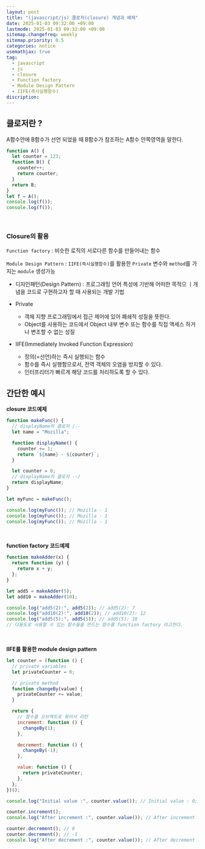 ```yaml
---
layout: post
title: "(javascript/js) 클로저(closure) 개념과 예제"
date: 2025-01-03 09:32:00 +09:00
lastmode: 2025-01-03 09:32:00 +09:00
sitemap.changefreq: weekly
sitemap.priority: 0.5
categories: notice
usemathjax: true
tag:
  - javascript
  - js
  - closure
  - Function factory
  - Module Design Pattern
  - IIFE(즉시실행함수)
discription:
---
```


## 클로저란 ?

A함수안에 B함수가 선언 되었을 때 B함수가 참조하는 A함수 안쪽영역을 말한다.

```js
function A() {
  let counter = 123;
  function B() {
    counter++;
    return counter;
  }
  return B;
}
let f = A();
console.log(f());
console.log(f());
```

<br>

### Closure의 활용

`Function factory` : 비슷한 로직의 서로다른 함수를 만들어내는 함수

`Module Design Pattern` : `IIFE(즉시실행함수)`를 활용한 `Private` 변수와 `method`를 가지는 `module` 생성가능

- 디자인패턴(Design Pattern) : 프로그래밍 언어 특성에 기반해 어떠한 목적으 ㅣ개념을 코드로 구현하고자 할 때 사용되는 개발 기법

- Private

  - 객체 지향 프로그래밍에서 접근 제어에 있어 폐쇄적 성질을 뜻한다.
  - Object를 사용하는 코드에서 Object 내부 변수 또는 함수를 직접 액세스 하거나 변조할 수 없는 성질

- IIFE(Immediately Invoked Function Expression)
  - 정의(=선언)하는 즉시 실행되는 함수
  - 함수를 즉시 실행함으로서, 전역 객체의 오염을 방지할 수 있다.
  - 인터프리터가 빠르게 해당 코드를 처리하도록 할 수 있다.

## 간단한 예시

**closure 코드예제**

```js
function makeFunc() {
  // displayName의 클로저 /--
  let name = "Mozilla";

  function displayName() {
    counter += 1;
    return `${name} - ${counter}`;
  }

  let counter = 0;
  // displayName의 클로저 --/
  return displayName;
}

let myFunc = makeFunc();

console.log(myFunc()); // Mozilla - 1
console.log(myFunc()); // Mozilla - 1
console.log(myFunc()); // Mozilla - 1
```

<br>

**function factory 코드예제**

```js
function makeAdder(x) {
  return function (y) {
    return x + y;
  };
}

let add5 = makeAdder(5);
let add10 = makeAdder(10);

console.log("add5(2):", add5(2)); // add5(2): 7
console.log("add10(2):", add10(2)); // add10(2): 12
console.log("add5(5):", add5(5)); // add5(5): 10
// 다용도로 사용할 수 있는 함수들을 만드는 함수를 function factory 라고한다.
```

<br>

**IIFE를 활용한 module design pattern**

```js
let counter = (function () {
  // private variables
  let privateCounter = 0;

  // private method
  function changeBy(value) {
    privateCounter += value;
  }

  return {
    // 함수를 오브젝트로 묶어서 리턴
    increment: function () {
      changeBy(1);
    },

    decrement: function () {
      changeBy(-1);
    },

    value: function () {
      return privateCounter;
    },
  };
})();

console.log("Initial value :", counter.value()); // Initial value : 0;

counter.increment();
console.log("After increment :", counter.value()); // After increment : 1;

counter.decrement(); // 0
counter.decrement(); // -1
console.log("After decrement :", counter.value()); // After decrement : -1;
```

<br>
